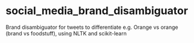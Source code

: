 social_media_brand_disambiguator
================================

Brand disambiguator for tweets to differentiate e.g. Orange vs orange (brand vs foodstuff), using NLTK and scikit-learn
